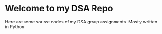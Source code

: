 # Welcome to my DSA Repo
Here are some source codes of my DSA group assignments. Mostly written in Python
